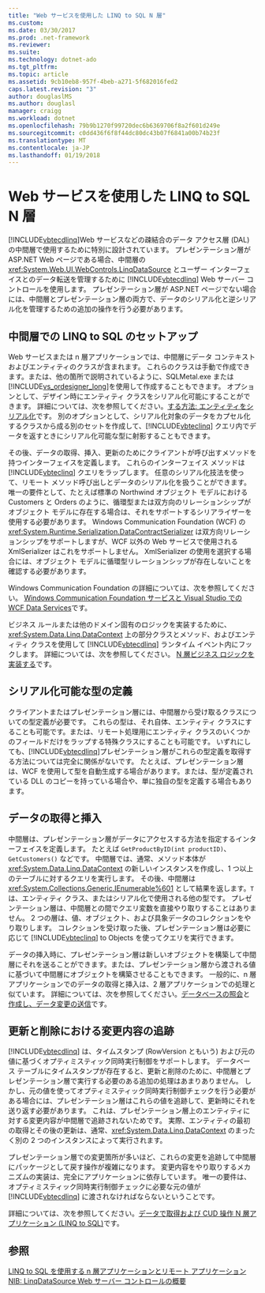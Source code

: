 ```yaml
---
title: "Web サービスを使用した LINQ to SQL N 層"
ms.custom: 
ms.date: 03/30/2017
ms.prod: .net-framework
ms.reviewer: 
ms.suite: 
ms.technology: dotnet-ado
ms.tgt_pltfrm: 
ms.topic: article
ms.assetid: 9cb10eb8-957f-4beb-a271-5f682016fed2
caps.latest.revision: "3"
author: douglaslMS
ms.author: douglasl
manager: craigg
ms.workload: dotnet
ms.openlocfilehash: 79b9b1270f99720dec6b6369706f8a2f601d249e
ms.sourcegitcommit: c0dd436f6f8f44dc80dc43b07f6841a00b74b23f
ms.translationtype: MT
ms.contentlocale: ja-JP
ms.lasthandoff: 01/19/2018
---
```

# <a name="linq-to-sql-n-tier-with-web-services"></a>Web サービスを使用した LINQ to SQL N 層
[!INCLUDE[vbtecdlinq](../../../../../../includes/vbtecdlinq-md.md)]Web サービスなどの疎結合のデータ アクセス層 (DAL) の中間層で使用するために特別に設計されています。 プレゼンテーション層が ASP.NET Web ページである場合、中間層の <xref:System.Web.UI.WebControls.LinqDataSource> とユーザー インターフェイスとのデータ転送を管理するために [!INCLUDE[vbtecdlinq](../../../../../../includes/vbtecdlinq-md.md)] Web サーバー コントロールを使用します。 プレゼンテーション層が ASP.NET ページでない場合には、中間層とプレゼンテーション層の両方で、データのシリアル化と逆シリアル化を管理するための追加の操作を行う必要があります。  
  
## <a name="setting-up-linq-to-sql-on-the-middle-tier"></a>中間層での LINQ to SQL のセットアップ  
 Web サービスまたは n 層アプリケーションでは、中間層にデータ コンテキストおよびエンティティのクラスが含まれます。 これらのクラスは手動で作成できます。または、他の箇所で説明されているように、SQLMetal.exe または[!INCLUDE[vs_ordesigner_long](../../../../../../includes/vs-ordesigner-long-md.md)]を使用して作成することもできます。 オプションとして、デザイン時にエンティティ クラスをシリアル化可能にすることができます。 詳細については、次を参照してください。[する方法: エンティティをシリアル化](../../../../../../docs/framework/data/adonet/sql/linq/how-to-make-entities-serializable.md)です。 別のオプションとして、シリアル化対象のデータをカプセル化するクラスから成る別のセットを作成して、[!INCLUDE[vbteclinq](../../../../../../includes/vbteclinq-md.md)] クエリ内でデータを返すときにシリアル化可能な型に射影することもできます。  
  
 その後、データの取得、挿入、更新のためにクライアントが呼び出すメソッドを持つインターフェイスを定義します。 これらのインターフェイス メソッドは [!INCLUDE[vbteclinq](../../../../../../includes/vbteclinq-md.md)] クエリをラップします。 任意のシリアル化技法を使って、リモート メソッド呼び出しとデータのシリアル化を扱うことができます。 唯一の要件として、たとえば標準の Northwind オブジェクト モデルにおける Customers と Orders のように、循環型または双方向のリレーションシップがオブジェクト モデルに存在する場合は、それをサポートするシリアライザーを使用する必要があります。 Windows Communication Foundation (WCF) の <xref:System.Runtime.Serialization.DataContractSerializer> は双方向リレーションシップをサポートしますが、WCF 以外の Web サービスで使用される XmlSerializer はこれをサポートしません。 XmlSerializer の使用を選択する場合には、オブジェクト モデルに循環型リレーションシップが存在しないことを確認する必要があります。  
  
 Windows Communication Foundation の詳細については、次を参照してください。 [Windows Communication Foundation サービスと Visual Studio での WCF Data Services](/visualstudio/data-tools/windows-communication-foundation-services-and-wcf-data-services-in-visual-studio)です。  
  
 ビジネス ルールまたは他のドメイン固有のロジックを実装するために、<xref:System.Data.Linq.DataContext> 上の部分クラスとメソッド、およびエンティティ クラスを使用して [!INCLUDE[vbtecdlinq](../../../../../../includes/vbtecdlinq-md.md)] ランタイム イベント内にフックします。 詳細については、次を参照してください。 [N 層ビジネス ロジックを実装する](../../../../../../docs/framework/data/adonet/sql/linq/implementing-business-logic-linq-to-sql.md)です。  
  
## <a name="defining-the-serializable-types"></a>シリアル化可能な型の定義  
 クライアントまたはプレゼンテーション層には、中間層から受け取るクラスについての型定義が必要です。 これらの型は、それ自体、エンティティ クラスにすることも可能です。または、リモート処理用にエンティティ クラスのいくつかのフィールドだけをラップする特殊クラスにすることも可能です。 いずれにしても、[!INCLUDE[vbtecdlinq](../../../../../../includes/vbtecdlinq-md.md)]プレゼンテーション層がこれらの型定義を取得する方法については完全に関係がないです。 たとえば、プレゼンテーション層は、WCF を使用して型を自動生成する場合があります。または、型が定義されている DLL のコピーを持っている場合や、単に独自の型を定義する場合もあります。  
  
## <a name="retrieving-and-inserting-data"></a>データの取得と挿入  
 中間層は、プレゼンテーション層がデータにアクセスする方法を指定するインターフェイスを定義します。 たとえば `GetProductByID(int productID)`、`GetCustomers()` などです。 中間層では、通常、メソッド本体が <xref:System.Data.Linq.DataContext> の新しいインスタンスを作成し、1 つ以上のテーブルに対するクエリを実行します。 その後、中間層は <xref:System.Collections.Generic.IEnumerable%601> として結果を返します。`T` は、エンティティ クラス、またはシリアル化で使用される他の型です。 プレゼンテーション層は、中間層との間でクエリ変数を直接やり取りすることはありません。 2 つの層は、値、オブジェクト、および具象データのコレクションをやり取りします。 コレクションを受け取った後、プレゼンテーション層は必要に応じて [!INCLUDE[vbteclinq](../../../../../../includes/vbteclinq-md.md)] to Objects を使ってクエリを実行できます。  
  
 データの挿入時に、プレゼンテーション層は新しいオブジェクトを構築して中間層にそれを送ることができます。または、プレゼンテーション層から渡される値に基づいて中間層にオブジェクトを構築させることもできます。 一般的に、n 層アプリケーションでのデータの取得と挿入は、2 層アプリケーションでの処理と似ています。 詳細については、次を参照してください。[データベースの照会](../../../../../../docs/framework/data/adonet/sql/linq/querying-the-database.md)と[作成し、データ変更の送信](../../../../../../docs/framework/data/adonet/sql/linq/making-and-submitting-data-changes.md)です。  
  
## <a name="tracking-changes-for-updates-and-deletes"></a>更新と削除における変更内容の追跡  
 [!INCLUDE[vbtecdlinq](../../../../../../includes/vbtecdlinq-md.md)] は、タイムスタンプ (RowVersion ともいう) および元の値に基づくオプティミスティック同時実行制御をサポートします。 データベース テーブルにタイムスタンプが存在すると、更新と削除のために、中間層とプレゼンテーション層で実行する必要のある追加の処理はあまりありません。 しかし、元の値を使ってオプティミスティック同時実行制御チェックを行う必要がある場合には、プレゼンテーション層はこれらの値を追跡して、更新時にそれを送り返す必要があります。 これは、プレゼンテーション層上のエンティティに対する変更内容が中間層で追跡されないためです。 実際、エンティティの最初の取得とその後の更新は、通常、<xref:System.Data.Linq.DataContext> のまったく別の 2 つのインスタンスによって実行されます。  
  
 プレゼンテーション層での変更箇所が多いほど、これらの変更を追跡して中間層にパッケージとして戻す操作が複雑になります。 変更内容をやり取りするメカニズムの実装は、完全にアプリケーションに依存しています。 唯一の要件は、オプティミスティック同時実行制御チェックに必要な元の値が [!INCLUDE[vbtecdlinq](../../../../../../includes/vbtecdlinq-md.md)] に渡されなければならないということです。  
  
 詳細については、次を参照してください。[データで取得および CUD 操作 N 層アプリケーション (LINQ to SQL)](../../../../../../docs/framework/data/adonet/sql/linq/data-retrieval-and-cud-operations-in-n-tier-applications.md)です。  
  
## <a name="see-also"></a>参照  
 [LINQ to SQL を使用する n 層アプリケーションとリモート アプリケーション](../../../../../../docs/framework/data/adonet/sql/linq/n-tier-and-remote-applications-with-linq-to-sql.md)  
 [NIB: LinqDataSource Web サーバー コントロールの概要](http://msdn.microsoft.com/library/104cfc3f-7385-47d3-8a51-830dfa791136)
